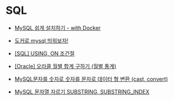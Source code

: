 # SQL

- [MySQL 쉽게 설치하기 - with Docker](https://velog.io/@sensecodevalue/Typescript-Enum-%EC%99%9C-%EC%93%B0%EC%A7%80-%EB%A7%90%EC%95%84%EC%95%BC%ED%95%98%EC%A3%A0)

- [도커로 mysql 띄워보자!](https://velog.io/@noyo0123/%EB%8F%84%EC%BB%A4%EB%A1%9C-mysql-%EB%9D%84%EC%9B%8C%EB%B3%B4%EC%9E%90)

- [[SQL] USING, ON 조건절](https://moonpiechoi.tistory.com/119)

- [[Oracle] 오라클 월별 합계 구하기 (월별 통계)](https://gent.tistory.com/595)

- [MySQL문자를 숫자로 숫자를 문자로 데이터 형 변환 (cast, convert)](https://gunu91.tistory.com/25)

- [MySQL 문자열 자르기 SUBSTRING, SUBSTRING_INDEX](https://leeys.tistory.com/23)

